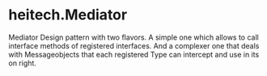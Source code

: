 # heitech.Mediator
Mediator Design pattern with two flavors. A simple one which allows to call interface methods of registered interfaces. And a complexer one that deals with Messageobjects that each registered Type can intercept and use in its on right.
